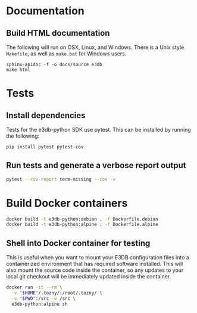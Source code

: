 # Documentation

## Build HTML documentation

The following will run on OSX, Linux, and Windows. There is a Unix style `Makefile`, as well as `make.bat` for Windows users.
```
sphinx-apidoc -f -o docs/source e3db
make html
```

# Tests

## Install dependencies
Tests for the e3db-python SDK use pytest. This can be installed by running the following:
```bash
pip install pytest pytest-cov
```

## Run tests and generate a verbose report output

```bash
pytest --cov-report term-missing --cov -v
```

# Build Docker containers

```bash
docker build -t e3db-python:debian . -f Dockerfile.debian
docker build -t e3db-python:alpine . -f Dockerfile.alpine
```

## Shell into Docker container for testing

This is useful when you want to mount your E3DB configuration files into a
containerized environment that has required software installed. This will also
mount the source code inside the container, so any updates to your local git
checkout will be immediately updated inside the container.

```bash
docker run -it --rm \
  -v "$HOME"/.tozny/:/root/.tozny/ \
  -v "$PWD":/src -w /src \
  e3db-python:alpine sh
```

